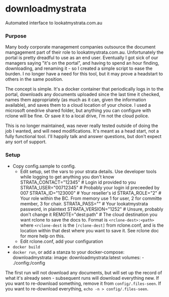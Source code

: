 # downloadmystrata
Automated interface to lookatmystrata.com.au

### Purpose
Many body corporate management companies outsource the document mangagement part of their role to lookatmystrata.com.au.
Unfortunately the portal is pretty dreadful to use as an end user.  Eventually I got sick of our managers saying "it's on the portal", and having to spend an hour finding, downloading, and renaming it - so I created a simple script to ease the burden.  I no longer have a need for this tool, but it may prove a headstart to others in the same position.

The concept is simple.  It's a docker container that periodically logs in to the portal, downloads any documents uploaded since the last time it checked, names them appropriately (as much as it can, given the information available), and saves them to a cloud location of your choice.  I used a microsoft onedrive shared folder, but anything you can configure with rclone will be fine.  Or save it to a local drive, I'm not the cloud police.

This is no longer maintained, was never really tested outside of doing the job I wanted, and will need modifications.  It's meant as a head start, not a fully functional tool.  I'll happily talk and answer questions, but don't expect any sort of support.


### Setup
- Copy config.sample to config.
  - Edit setup, set the vars to your strata details.  Use developer tools while logging to get anything you don't know
      STRATA_CONTACT="12345" # Login id provided to you
      STRATA_USER="00712345" # Probably your login id preceeded by 007
      STRATA_ID="123000"     # Your reseller's id
      STRATA_ROLE="2"        # Your role within the BC.  From memory use 1 for user, 2 for committe member, 3 for chair.
      STRATA_PASS="<secret>" # Your lookatmystrata password, in plaintext
      STRATA_VERSION="1252"  # Unsure, probably don't change it
      REMOTE="dest:path"     # The cloud destination you want rclone to save the docs to.  Format is `<rclone-dest>:<path>` where `<rclone-dest` is the `[rclone-dest]` from rclone.conf, and <path> is the location within that dest where you want to save it.  See rclone doc for more help on this.
  - Edit rclone.conf, add your configuration
- `docker build`
- `docker run`, or add a stanza to your docker-compose:
    downloadmystrata:
      image: downloadmystrata:latest
      volumes:
        - ./config:/config

The first run will not download any documents, but will set up the record of what it's already seen - subsequent runs will download everything new.
If you want to re-download something, remove it from `config/.files-seen`.  If you want to re-download everything, `echo -n > config/.files-seen`.
